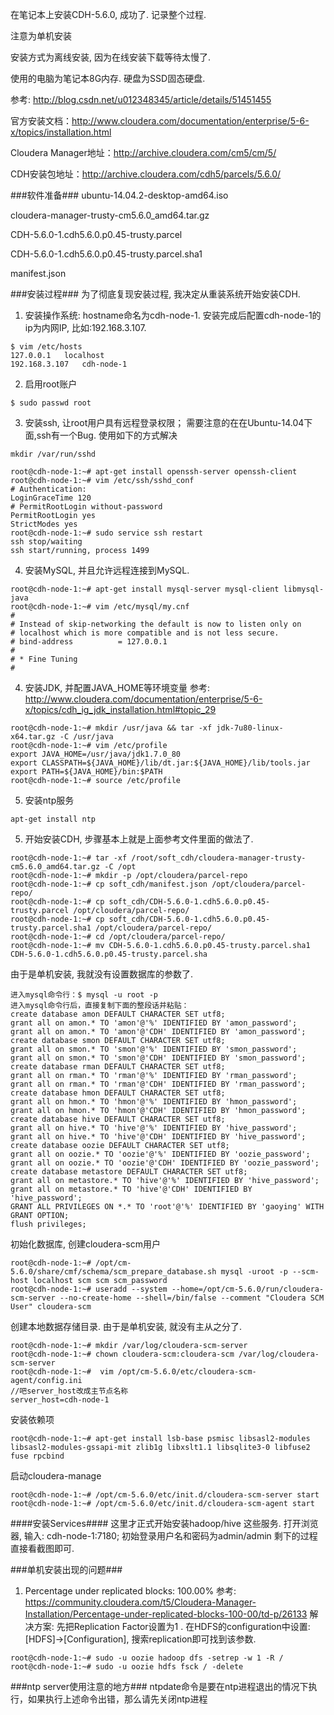 在笔记本上安装CDH-5.6.0, 成功了. 记录整个过程. 

注意为单机安装

安装方式为离线安装, 因为在线安装下载等待太慢了.

使用的电脑为笔记本8G内存. 硬盘为SSD固态硬盘.

参考: http://blog.csdn.net/u012348345/article/details/51451455

官方安装文档：http://www.cloudera.com/documentation/enterprise/5-6-x/topics/installation.html 

Cloudera Manager地址：http://archive.cloudera.com/cm5/cm/5/ 

CDH安装包地址：http://archive.cloudera.com/cdh5/parcels/5.6.0/

###软件准备###
ubuntu-14.04.2-desktop-amd64.iso

cloudera-manager-trusty-cm5.6.0_amd64.tar.gz

CDH-5.6.0-1.cdh5.6.0.p0.45-trusty.parcel

CDH-5.6.0-1.cdh5.6.0.p0.45-trusty.parcel.sha1

manifest.json


###安装过程###
为了彻底复现安装过程, 我决定从重装系统开始安装CDH.

1.  安装操作系统: hostname命名为cdh-node-1. 安装完成后配置cdh-node-1的ip为内网IP, 比如:192.168.3.107.
```
$ vim /etc/hosts
127.0.0.1	localhost
192.168.3.107	cdh-node-1
```
2. 启用root账户
```
$ sudo passwd root
```
3.  安装ssh, 让root用户具有远程登录权限；
需要注意的在在Ubuntu-14.04下面,ssh有一个Bug.
使用如下的方式解决
```
mkdir /var/run/sshd
```
```
root@cdh-node-1:~# apt-get install openssh-server openssh-client
root@cdh-node-1:~# vim /etc/ssh/sshd_conf
# Authentication:
LoginGraceTime 120
# PermitRootLogin without-password
PermitRootLogin yes
StrictModes yes
root@cdh-node-1:~# sudo service ssh restart
ssh stop/waiting
ssh start/running, process 1499
```
4. 安装MySQL, 并且允许远程连接到MySQL.
```
root@cdh-node-1:~# apt-get install mysql-server mysql-client libmysql-java
root@cdh-node-1:~# vim /etc/mysql/my.cnf
#
# Instead of skip-networking the default is now to listen only on
# localhost which is more compatible and is not less secure.
# bind-address          = 127.0.0.1
#
# * Fine Tuning
#

```

4. 安装JDK, 并配置JAVA_HOME等环境变量
参考: http://www.cloudera.com/documentation/enterprise/5-6-x/topics/cdh_ig_jdk_installation.html#topic_29
```
root@cdh-node-1:~# mkdir /usr/java && tar -xf jdk-7u80-linux-x64.tar.gz -C /usr/java
root@cdh-node-1:~# vim /etc/profile
export JAVA_HOME=/usr/java/jdk1.7.0_80
export CLASSPATH=${JAVA_HOME}/lib/dt.jar:${JAVA_HOME}/lib/tools.jar
export PATH=${JAVA_HOME}/bin:$PATH
root@cdh-node-1:~# source /etc/profile
```
5. 安装ntp服务
```
apt-get install ntp
```
5. 开始安装CDH, 步骤基本上就是上面参考文件里面的做法了.
```
root@cdh-node-1:~# tar -xf /root/soft_cdh/cloudera-manager-trusty-cm5.6.0_amd64.tar.gz -C /opt 
root@cdh-node-1:~# mkdir -p /opt/cloudera/parcel-repo
root@cdh-node-1:~# cp soft_cdh/manifest.json /opt/cloudera/parcel-repo/
root@cdh-node-1:~# cp soft_cdh/CDH-5.6.0-1.cdh5.6.0.p0.45-trusty.parcel /opt/cloudera/parcel-repo/
root@cdh-node-1:~# cp soft_cdh/CDH-5.6.0-1.cdh5.6.0.p0.45-trusty.parcel.sha1 /opt/cloudera/parcel-repo/
root@cdh-node-1:~# cd /opt/cloudera/parcel-repo/ 
root@cdh-node-1:~# mv CDH-5.6.0-1.cdh5.6.0.p0.45-trusty.parcel.sha1 CDH-5.6.0-1.cdh5.6.0.p0.45-trusty.parcel.sha
```
由于是单机安装, 我就没有设置数据库的参数了.
```
进入mysql命令行：$ mysql -u root -p
进入mysql命令行后，直接复制下面的整段话并粘贴：
create database amon DEFAULT CHARACTER SET utf8;
grant all on amon.* TO 'amon'@'%' IDENTIFIED BY 'amon_password';
grant all on amon.* TO 'amon'@'CDH' IDENTIFIED BY 'amon_password';
create database smon DEFAULT CHARACTER SET utf8;
grant all on smon.* TO 'smon'@'%' IDENTIFIED BY 'smon_password';
grant all on smon.* TO 'smon'@'CDH' IDENTIFIED BY 'smon_password';
create database rman DEFAULT CHARACTER SET utf8;
grant all on rman.* TO 'rman'@'%' IDENTIFIED BY 'rman_password';
grant all on rman.* TO 'rman'@'CDH' IDENTIFIED BY 'rman_password';
create database hmon DEFAULT CHARACTER SET utf8;
grant all on hmon.* TO 'hmon'@'%' IDENTIFIED BY 'hmon_password';
grant all on hmon.* TO 'hmon'@'CDH' IDENTIFIED BY 'hmon_password';
create database hive DEFAULT CHARACTER SET utf8;
grant all on hive.* TO 'hive'@'%' IDENTIFIED BY 'hive_password';
grant all on hive.* TO 'hive'@'CDH' IDENTIFIED BY 'hive_password';
create database oozie DEFAULT CHARACTER SET utf8;
grant all on oozie.* TO 'oozie'@'%' IDENTIFIED BY 'oozie_password';
grant all on oozie.* TO 'oozie'@'CDH' IDENTIFIED BY 'oozie_password';
create database metastore DEFAULT CHARACTER SET utf8;
grant all on metastore.* TO 'hive'@'%' IDENTIFIED BY 'hive_password';
grant all on metastore.* TO 'hive'@'CDH' IDENTIFIED BY 'hive_password';
GRANT ALL PRIVILEGES ON *.* TO 'root'@'%' IDENTIFIED BY 'gaoying' WITH GRANT OPTION;
flush privileges;
```
初始化数据库, 创建cloudera-scm用户
```
root@cdh-node-1:~# /opt/cm-5.6.0/share/cmf/schema/scm_prepare_database.sh mysql -uroot -p --scm-host localhost scm scm scm_password
root@cdh-node-1:~# useradd --system --home=/opt/cm-5.6.0/run/cloudera-scm-server --no-create-home --shell=/bin/false --comment "Cloudera SCM User" cloudera-scm
```
创建本地数据存储目录. 由于是单机安装, 就没有主从之分了.
```
root@cdh-node-1:~# mkdir /var/log/cloudera-scm-server
root@cdh-node-1:~# chown cloudera-scm:cloudera-scm /var/log/cloudera-scm-server
root@cdh-node-1:~#  vim /opt/cm-5.6.0/etc/cloudera-scm-agent/config.ini
//吧server_host改成主节点名称
server_host=cdh-node-1
```
安装依赖项
```
root@cdh-node-1:~# apt-get install lsb-base psmisc libsasl2-modules libsasl2-modules-gssapi-mit zlib1g libxslt1.1 libsqlite3-0 libfuse2 fuse rpcbind
```
启动cloudera-manage
```
root@cdh-node-1:~# /opt/cm-5.6.0/etc/init.d/cloudera-scm-server start
root@cdh-node-1:~# /opt/cm-5.6.0/etc/init.d/cloudera-scm-agent start
```

####安装Services####
这里才正式开始安装hadoop/hive 这些服务.
打开浏览器, 输入: cdh-node-1:7180;  初始登录用户名和密码为admin/admin
剩下的过程直接看截图即可.

###单机安装出现的问题###
1. Percentage under replicated blocks: 100.00%
参考: https://community.cloudera.com/t5/Cloudera-Manager-Installation/Percentage-under-replicated-blocks-100-00/td-p/26133
解决方案:
先把Replication Factor设置为1 . 在HDFS的configuration中设置: [HDFS]->[Configuration], 搜索replication即可找到该参数.
```
root@cdh-node-1:~# sudo -u oozie hadoop dfs -setrep -w 1 -R /
root@cdh-node-1:~# sudo -u oozie hdfs fsck / -delete

```

###ntp server使用注意的地方###
ntpdate命令是要在ntp进程退出的情况下执行，如果执行上述命令出错，那么请先关闭ntp进程
